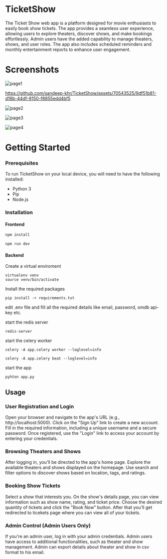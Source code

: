 
# TicketShow
The Ticket Show web app is a platform designed for movie enthusiasts to easily book show tickets. The app provides a seamless user experience, allowing users to explore theaters, discover shows, and make bookings effortlessly. Admin users have the added capability to manage theaters, shows, and user roles. The app also includes scheduled reminders and monthly entertainment reports to enhance user engagement.

# Screenshots
![page1](https://github.com/sandeep-khr/TicketShow/assets/70543525/b0ff3233-ec17-4744-a976-bff20e9de49a)


https://github.com/sandeep-khr/TicketShow/assets/70543525/9df51b81-d18b-44df-9150-f8855edd4bf5


![page2](https://github.com/sandeep-khr/TicketShow/assets/70543525/0afb794e-9b16-43bc-abe6-f1a14d654016)

![page3](https://github.com/sandeep-khr/TicketShow/assets/70543525/4023a1ef-49d8-413a-8f44-6567fa293b45)

![page4](https://github.com/sandeep-khr/TicketShow/assets/70543525/ff9d3d87-7788-469c-8037-6e7602a64988)

# Getting Started
### Prerequisites
To run TicketShow on your local device, you will need to have the following installed:

- Python 3
- Pip
- Node.js

### Installation
#### Frontend

```sh
npm install
```

```sh
npm run dev
```

#### Backend
Create a virtual enviroment
```
virtualenv venv
source venv/bin/activate

```

Install the required packages
```
pip install -r requirements.txt

```
edit .env file and fill all the required details like email, password, omdb api-key etc.

start the redis server
```
redis-server
```
start the celery worker
```
celery -A app.celery worker --loglevel=info
```
```
celery -A app.celery beat --loglevel=info

```
start the app

```
pyhton app.py
```
## Usage
### User Registration and Login
Open your browser and navigate to the app's URL (e.g., http://localhost:5000).
Click on the "Sign Up" link to create a new account.
Fill in the required information, including a unique username and a secure password. Once registered, use the "Login" link to access your account by entering your credentials.

### Browsing Theaters and Shows
After logging in, you'll be directed to the app's home page.
Explore the available theaters and shows displayed on the homepage.
Use search and filter options to discover shows based on location, tags, and ratings.

### Booking Show Tickets
Select a show that interests you. On the show's details page, you can view information such as show name, rating, and ticket price.
Choose the desired quantity of tickets and click the "Book Now" button. After that you'll get redirected to ticekets page where you can view all of your tickets.

### Admin Control (Admin Users Only)
If you're an admin user, log in with your admin credentials.
Admin users have access to additional functionalities, such as theater and show management. Admin can export details about theater and show in csv format to his email.

